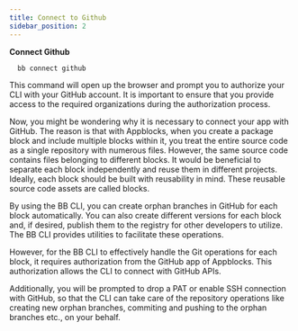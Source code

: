```yaml
---
title: Connect to Github
sidebar_position: 2
---
```


**Connect Github**

```
  bb connect github
```

This command will open up the browser and prompt you to authorize your CLI with your GitHub account. It is important to ensure that you provide access to the required organizations during the authorization process.

Now, you might be wondering why it is necessary to connect your app with GitHub. The reason is that with Appblocks, when you create a package block and include multiple blocks within it, you treat the entire source code as a single repository with numerous files. However, the same source code contains files belonging to different blocks. It would be beneficial to separate each block independently and reuse them in different projects. Ideally, each block should be built with reusability in mind. These reusable source code assets are called blocks.

By using the BB CLI, you can create orphan branches in GitHub for each block automatically. You can also create different versions for each block and, if desired, publish them to the registry for other developers to utilize. The BB CLI provides utilities to facilitate these operations.

However, for the BB CLI to effectively handle the Git operations for each block, it requires authorization from the GitHub app of Appblocks. This authorization allows the CLI to connect with GitHub APIs.

Additionally, you will be prompted to drop a PAT or enable SSH connection with GitHub, so that the CLI can take care of the repository operations like creating new orphan branches, commiting and pushing to the orphan branches etc., on your behalf.
